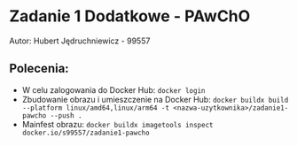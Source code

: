 # Zadanie 1 Dodatkowe - PAwChO

Autor: Hubert Jędruchniewicz - 99557

## Polecenia:

- W celu zalogowania do Docker Hub: `docker login`
- Zbudowanie obrazu i umieszczenie na Docker Hub: `docker buildx build --platform linux/amd64,linux/arm64 -t <nazwa-uzytkownika>/zadanie1-pawcho --push .`
- Mainfest obrazu: `docker buildx imagetools inspect docker.io/s99557/zadanie1-pawcho`